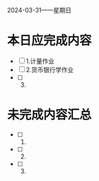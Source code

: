2024-03-31——星期日
# 本日应完成内容

- [ ] 1.计量作业
- [ ] 2.货币银行学作业
- [ ] 3.

# 未完成内容汇总

- [ ] 1.
- [ ] 2.
- [ ] 3.